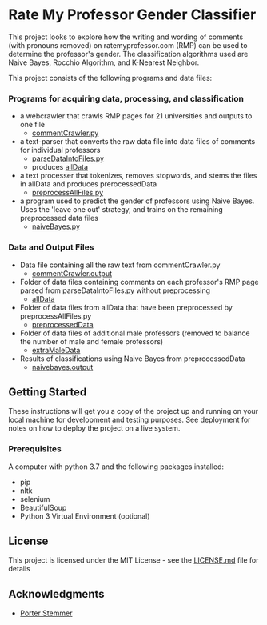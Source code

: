 # Rate My Professor Gender Classifier 

This project looks to explore how the writing and wording of comments (with pronouns removed) on ratemyprofessor.com (RMP) can be used to determine the professor's gender. The classification algorithms used are Naive Bayes, Rocchio Algorithm, and K-Nearest Neighbor.

 This project consists of the following programs and data files:
### Programs for acquiring data, processing, and classification ###
* a webcrawler that crawls RMP pages for 21 universities and outputs to one file
    * [commentCrawler.py](https://github.com/hrohil/rmfGenderClassifier/tree/master/commentCrawler.py)
* a text-parser that converts the raw data file into data files of comments for individual professors
    * [parseDataIntoFiles.py](https://github.com/hrohil/rmfGenderClassifier/tree/master/parseDataIntoFiles.py)
    * produces [allData](https://github.com/hrohil/rmfGenderClassifier/tree/master/allData)
* a text processer that tokenizes, removes stopwords, and stems the files in allData and produces prerocessedData
    * [preprocessAllFiles.py](https://github.com/hrohil/rmfGenderClassifier/tree/master/preprocessAllFiles.py)
* a program used to predict the gender of professors using Naive Bayes. Uses the 'leave one out' strategy, and trains on the remaining preprocessed data files
    * [naiveBayes.py](https://github.com/hrohil/rmfGenderClassifier/tree/master/naiveBayes.py)
    
### Data and Output Files ###
* Data file containing all the raw text from commentCrawler.py
    * [commentCrawler.output](https://github.com/hrohil/rmfGenderClassifier/tree/master/commentCrawler.output)
* Folder of data files containing comments on each professor's RMP page parsed from parseDataIntoFiles.py without preprocessing
    * [allData](https://github.com/hrohil/rmfGenderClassifier/tree/master/allData)
* Folder of data files from allData that have been preprocessed by preprocessAllFiles.py
    * [preprocessedData](https://github.com/hrohil/rmfGenderClassifier/tree/master/preprocessedData)
* Folder of data files of additional male professors (removed to balance the number of male and female professors)
    * [extraMaleData](https://github.com/hrohil/rmfGenderClassifier/tree/master/extraMaleData)
* Results of classifications using Naive Bayes from preprocessedData
    * [naivebayes.output](https://github.com/hrohil/rmfGenderClassifier/tree/master/naivebayes.output)


## Getting Started

These instructions will get you a copy of the project up and running on your local machine for development and testing purposes. See deployment for notes on how to deploy the project on a live system.

### Prerequisites

A computer with python 3.7 and the following packages installed:
* pip
* nltk
* selenium
* BeautifulSoup
* Python 3 Virtual Environment (optional)

## License

This project is licensed under the MIT License - see the [LICENSE.md](LICENSE) file for details

## Acknowledgments

* [Porter Stemmer](https://tartarus.org/martin/PorterStemmer/)
